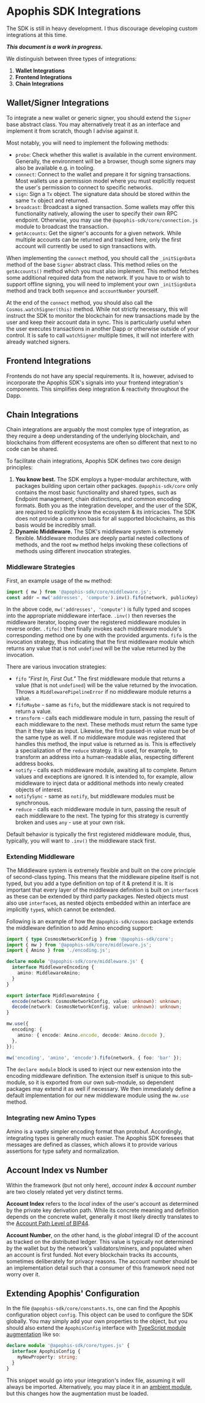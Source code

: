 # Apophis SDK Integrations
The SDK is still in heavy development. I thus discourage developing custom integrations at this time.

***This document is a work in progress.***

We distinguish between three types of integrations:

1. **Wallet Integrations**
2. **Frontend Integrations**
3. **Chain Integrations**

## Wallet/Signer Integrations
To integrate a new wallet or generic signer, you should extend the `Signer` base abstract class. You may alternatively treat it as an interface and implement it from scratch, though I advise against it.

Most notably, you will need to implement the following methods:

- `probe`: Check whether this wallet is available in the current environment. Generally, the environment will be a browser, though some signers may also be available e.g. in tooling.
- `connect`: Connect to the wallet and prepare it for signing transactions. Most wallets use a permission model where you must explicitly request the user's permission to connect to specific networks.
- `sign`: Sign a `Tx` object. The signature data should be stored within the same `Tx` object and returned.
- `broadcast`: Broadcast a signed transaction. Some wallets may offer this functionality natively, allowing the user to specify their own RPC endpoint. Otherwise, you may use the `@apophis-sdk/core/connection.js` module to broadcast the transaction.
- `getAccounts`: Get the signer's accounts for a given network. While multiple accounts can be returned and tracked here, only the first account will currently be used to sign transactions with.

When implementing the `connect` method, you should call the `_initSignData` method of the base `Signer` abstract class. This method relies on the `getAccounts()` method which you must also implement. This method fetches some additional required data from the network. If you have to or wish to support offline signing, you will need to implement your own `_initSignData` method and track both `sequence` and `accountNumber` yourself.

At the end of the `connect` method, you should also call the `Cosmos.watchSigner(this)` method. While not strictly necessary, this will instruct the SDK to monitor the blockchain for new transactions made by the user and keep their account data in sync. This is particularly useful when the user executes transactions in another Dapp or otherwise outside of your control. It is safe to call `watchSigner` multiple times, it will not interfere with already watched signers.

## Frontend Integrations
Frontends do not have any special requirements. It is, however, advised to incorporate the Apophis SDK's signals into your frontend integration's components. This simplifies deep integration & reactivity throughout the Dapp.

## Chain Integrations
Chain integrations are arguably the most complex type of integration, as they require a deep understanding of the underlying blockchain, and blockchains from different ecosystems are often so different that next to no code can be shared.

To facilitate chain integrations, Apophis SDK defines two core design principles:

1. **You know best.** The SDK employs a hyper-modular architecture, with packages building upon certain other packages. `@apophis-sdk/core` only contains the most basic functionality and shared types, such as Endpoint management, chain distinctions, and common encoding formats. Both you as the integration developer, and the user of the SDK, are required to explicitly know the ecosystem & its intricacies. The SDK does not provide a common basis for all supported blockchains, as this basis would be incredibly small.
2. **Dynamic Middleware.** The SDK's middleware system is extremely flexible. Middleware modules are deeply partial nested collections of methods, and the root `mw` method helps invoking these collections of methods using different invocation strategies.

### Middleware Strategies
First, an example usage of the `mw` method:

```typescript
import { mw } from '@apophis-sdk/core/middleware.js';
const addr = mw('addresses', 'compute').inv().fifo(network, publicKey);
```

In the above code, `mw('addresses', 'compute')` is fully typed and scopes into the appropriate middleware interface. `.inv()` then reverses the middleware iterator, looping over the registered middleware modules in reverse order. `.fifo()` then finally invokes each middleware module's corresponding method one by one with the provided arguments. `fifo` is the invocation strategy, thus indicating that the first middleware module which returns any value that is not `undefined` will be the value returned by the invocation.

There are various invocation strategies:

- `fifo` *"First In, First Out."* The first middleware module that returns a value (that is not `undefined`) will be the value returned by the invocation. Throws a `MiddlewarePipelineError` if no middleware module returns a value.
- `fifoMaybe` - same as `fifo`, but the middleware stack is not required to return a value.
- `transform` - calls each middleware module in turn, passing the result of each middleware to the next. These methods must return the same type than it they take as input. Likewise, the first passed-in value must be of the same type as well. If no middleware module was registered that handles this method, the input value is returned as is. This is effectively a specialization of the `reduce` strategy. It is used, for example, to transform an address into a human-readable alias, respecting different address books.
- `notify` - calls each middleware module, awaiting all to complete. Return values and exceptions are ignored. It is intended to, for example, allow middleware to inject data or additional methods into newly created objects of interest.
- `notifySync` - same as `notify`, but middleware modules must be synchronous.
- `reduce` - calls each middleware module in turn, passing the result of each middleware to the next. The typing for this strategy is currently broken and uses `any` - use at your own risk.

Default behavior is typically the first registered middleware module, thus, typically, you will want to `.inv()` the middleware stack first.

### Extending Middleware
The Middleware system is extremely flexible and built on the core principle of second-class typing. This means that the middleware pipeline itself is not typed, but you add a type definition on top of it & pretend it is. It is important that every layer of the middleware definition is built on `interface`s as these can be extended by third party packages. Nested objects must also use `interface`s, as nested objects embedded within an interface are implicitly `type`s, which cannot be extended.

Following is an example of how the `@apophis-sdk/cosmos` package extends the middleware definition to add Amino encoding support:

```typescript
import { type CosmosNetworkConfig } from '@apophis-sdk/core';
import { mw } from '@apophis-sdk/core/middleware.js';
import { Amino } from './encoding.js';

declare module '@apophis-sdk/core/middleware.js' {
  interface MiddlewareEncoding {
    amino: MiddlewareAmino;
  }
}

export interface MiddlewareAmino {
  encode(network: CosmosNetworkConfig, value: unknown): unknown;
  decode(network: CosmosNetworkConfig, value: unknown): unknown;
}

mw.use({
  encoding: {
    amino: { encode: Amino.encode, decode: Amino.decode },
  },
});

mw('encoding', 'amino', 'encode').fifo(network, { foo: 'bar' });
```

The `declare module` block is used to inject our new extension into the encoding middleware definition. The extension itself is unique to this sub-module, so it is exported from our own sub-module, so dependent packages may extend it as well if necessary. We then immediately define a default implementation for our new middleware module using the `mw.use` method.

### Integrating new Amino Types
Amino is a vastly simpler encoding format than protobuf. Accordingly, integrating types is generally much easier. The Apophis SDK foresees that messages are defined as classes, which allows it to provide various assertions for type safety and normalization.

## Account Index vs Number
Within the framework (but not only here), *account index* & *account number* are two closely related yet very distinct terms.

**Account Index** refers to the *local* index of the user's account as determined by the private key derivation path. While its concrete meaning and definition depends on the concrete wallet, generally it most likely directly translates to the [Account Path Level of BIP44](https://github.com/bitcoin/bips/blob/master/bip-0044.mediawiki#user-content-Account).

**Account Number**, on the other hand, is the *global* integral ID of the account as tracked on the distributed ledger. This value is typically not determined by the wallet but by the network's validators/miners, and populated when an account is first funded. Not every blockchain tracks its accounts, sometimes deliberately for privacy reasons. The account number should be an implementation detail such that a consumer of this framework need not worry over it.

## Extending Apophis' Configuration
In the file `@apophis-sdk/core/constants.ts`, one can find the Apophis configuration object `config`. This object can be used to configure the SDK globally. You may simply add your own properties to the object, but you should also extend the `ApophisConfig` interface with [TypeScript module augmentation](https://www.typescriptlang.org/docs/handbook/declaration-merging.html#module-augmentation) like so:

```typescript
declare module '@apophis-sdk/core/types.js' {
  interface ApophisConfig {
    myNewProperty: string;
  }
}
```

This snippet would go into your integration's index file, assuming it will always be imported. Alternatively, you may place it in an [ambient module](https://www.typescriptlang.org/docs/handbook/modules/reference.html#ambient-modules), but this changes how the augmentation must be loaded.
